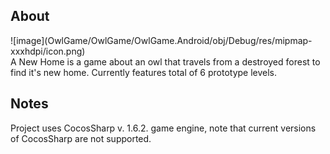 <h2> About </h2>
![image](OwlGame/OwlGame/OwlGame.Android/obj/Debug/res/mipmap-xxxhdpi/icon.png)
<br>
A New Home is a game about an owl that travels from a destroyed forest to find it's new home. 
Currently features total of 6 prototype levels.


<h2> Notes </h2>
Project uses CocosSharp v. 1.6.2. game engine, note that current versions of CocosSharp are not supported.
